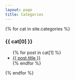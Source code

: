 ```yaml
---
layout: page
title: Categories
---
```


{% for cat in site.categories %}
  <h3>{{ cat[0] }}</h3>
  <ul>
    {% for post in cat[1] %}
      <li><a href="{{ post.url | absolute_url }}">{{ post.title }}</a></li>
    {% endfor %}
  </ul>
{% endfor %}